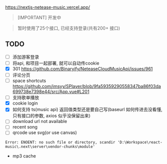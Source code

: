 https://nextjs-netease-music.vercel.app/

> [IMPORTANT]
> 开发中

> 暂时使用了25个接口, 已经支持登录(共有200+ 接口)

## TODO

- [ ] 添加游客登录
- [ ] 将api, 和项目一起部署, 就可以自动传cookie
- [x] 301 https://github.com/Binaryify/NeteaseCloudMusicApi/issues/961
- [ ] 评论分页
- [ ] space shortcuts https://github.com/imsyy/SPlayer/blob/9fa59359290558347ba86f03da699738e7398e44/src/App.vue#L201
- [ ] 支持歌单播放
- [x] cookie login
- [x] 如何支持 ts(music api) 返回值类型还是要自己写(baseurl 如何传进去没看懂, 只有接口的参数, axios 似乎没保留出来)
- [ ] download url not available
- [ ] recent song
- [ ] qrcode use svg(or use canvas)

<!-- https://github.com/imsyy/SPlayer/blob/dev/src/api/home.js -->

```
Error: ENOENT: no such file or directory, scandir 'D:\Workspace\react-music\.next\server\vendor-chunks\module'
```

- mp3 cache
<!-- - 跨域问题() -->
